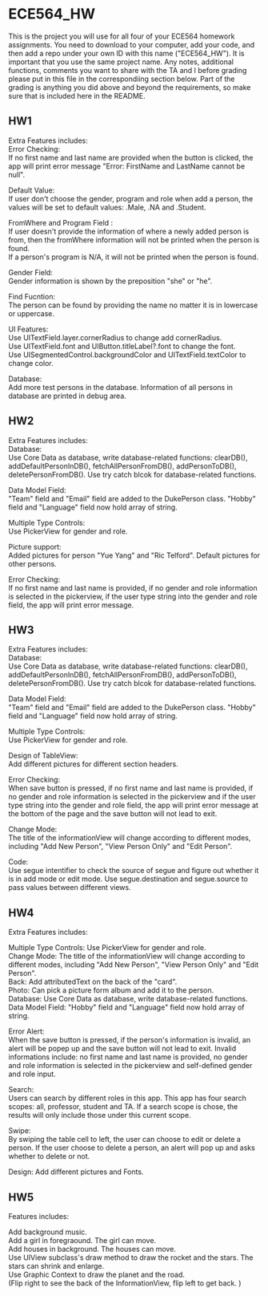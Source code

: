 #   ECE564_HW 
This is the project you will use for all four of your ECE564 homework assignments. You need to download to your computer, add your code, and then add a repo under your own ID with this name ("ECE564_HW"). It is important that you use the same project name.  Any notes, additional functions, comments you want to share with the TA and I before grading please put in this file in the correspondiing section below.  Part of the grading is anything you did above and beyond the requirements, so make sure that is included here in the README.

## HW1
Extra Features includes:  
Error Checking:  
If no first name and last name are provided when the button is clicked, the app will print error message "Error: FirstName and LastName cannot be null".

Default Value:  
If user don't choose the gender, program and role when add a person, the values will be set to default values: .Male, .NA and .Student.

FromWhere and Program Field :  
If user doesn't provide the information of where a newly added person is from, then the fromWhere information will not be printed when the person is found.  
If a person's program is N/A, it will not be printed when the person is found.

Gender Field:  
Gender information is shown by the preposition "she" or "he".

Find Fucntion:  
The person can be found by providing the name no matter it is in lowercase or uppercase.

UI Features:  
Use UITextField.layer.cornerRadius to change add cornerRadius.  
Use UITextField.font and UIButton.titleLabel?.font to change the font.  
Use UISegmentedControl.backgroundColor and UITextField.textColor to change color.  

Database:  
Add more test persons in the database. Information of all persons in database are printed in debug area.

## HW2
Extra Features includes:  
Database:  
Use Core Data as database, write database-related functions: clearDB(), addDefaultPersonInDB(), fetchAllPersonFromDB(), addPersonToDB(), deletePersonFromDB(). Use try catch blcok for database-related functions.  

Data Model Field:  
"Team" field and "Email" field are added to the DukePerson class. "Hobby" field and "Language" field now hold array of string.  

Multiple Type Controls:  
Use PickerView for gender and role.    

Picture support:  
Added pictures for person "Yue Yang" and "Ric Telford". Default pictures for other persons.  

Error Checking:  
If no first name and last name is provided, if no gender and role information is selected in the pickerview, if the user type string into the gender and role field, the app will print error message.  


## HW3
Extra Features includes:  
Database:  
Use Core Data as database, write database-related functions: clearDB(), addDefaultPersonInDB(), fetchAllPersonFromDB(), addPersonToDB(), deletePersonFromDB(). Use try catch blcok for database-related functions.  

Data Model Field:  
"Team" field and "Email" field are added to the DukePerson class. "Hobby" field and "Language" field now hold array of string.  

Multiple Type Controls:  
Use PickerView for gender and role.  

Design of TableView:  
Add different pictures for different section headers.  

Error Checking:  
When save button is pressed, if no first name and last name is provided, if no gender and role information is selected in the pickerview and if the user type string into the gender and role field, the app will print error message at the bottom of the page and the save button will not lead to exit.  

Change Mode:  
The title of the informationView will change according to different modes, including "Add New Person", "View Person Only" and "Edit Person".  

Code:  
Use segue intentifier to check the source of segue and figure out whether it is in add mode or edit mode. Use segue.destination and segue.source to pass values between different views.  


## HW4
Extra Features includes:  

Multiple Type Controls:  Use PickerView for gender and role.  
Change Mode: The title of the informationView will change according to different modes, including "Add New Person", "View Person Only" and "Edit Person".  
Back: Add attributedText on the back of the "card".  
Photo:  Can pick a picture form album and add it to the person.  
Database: Use Core Data as database, write database-related functions.  
Data Model Field: "Hobby" field and "Language" field now hold array of string.  

Error Alert:  
When the save button is pressed, if the person's information is invalid, an alert will be popep up and the save button will not lead to exit. Invalid informations include: no first name and last name is provided, no gender and role information is selected in the pickerview and  self-defined gender and role input.  

Search:  
Users can search by different roles in this app. This app has four search scopes: all, professor, student and TA. If a search scope is chose, the results will only include those under this current scope.  

Swipe:  
By swiping the table cell to left, the user can choose to edit or delete a person. If the user choose to delete a person, an alert will pop up and asks whether to delete or not.  

Design: 
Add different pictures and Fonts. 


## HW5
Features includes:  
  
Add background music.  
Add a girl in foregraound. The girl can move.  
Add houses in background.  The houses can move.  
Use UIView subclass's draw method to draw the rocket and the stars.  The stars can shrink and enlarge.  
Use Graphic Context to draw the planet and the road.  
(Flip right to see the back of the InformationView, flip left to get back. )  
